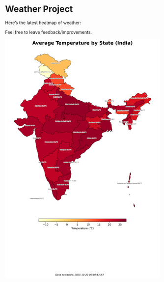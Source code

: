 # Weather Project

Here’s the latest heatmap of weather:

Feel free to leave feedback/improvements.

![India Heatmap](docs/assets/india_heatmap.png?v=F7DAB5)
